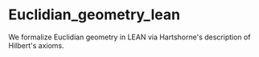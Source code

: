 # Euclidian_geometry_lean
We formalize Euclidian geometry in LEAN via Hartshorne's description of Hilbert's axioms. 
